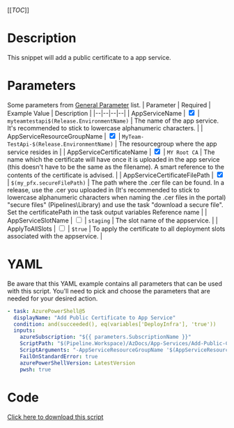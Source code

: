 [[_TOC_]]

# Description

This snippet will add a public certificate to a app service.

# Parameters

Some parameters from [General Parameter](/Azure/AzDocs-v1/Scripts) list.
| Parameter | Required | Example Value | Description |
|--|--|--|--|
| AppServiceName | <input type="checkbox" checked> | `myteamtestapi$(Release.EnvironmentName)` | The name of the app service. It's recommended to stick to lowercase alphanumeric characters. |
| AppServiceResourceGroupName | <input type="checkbox" checked> | `MyTeam-TestApi-$(Release.EnvironmentName)` | The resourcegroup where the app service resides in |
| AppServiceCertificateName | <input type="checkbox" checked> | `MY Root CA` | The name which the certificate will have once it is uploaded in the app service (this doesn't have to be the same as the filename). A smart reference to the contents of the certificate is advised. |
| AppServiceCertificateFilePath | <input type="checkbox" checked> | `$(my_pfx.secureFilePath)` | The path where the .cer file can be found. In a release, use the .cer you uploaded in (It's recommended to stick to lowercase alphanumeric characters when naming the .cer files in the portal) "secure files" (Pipelines\Library) and use the task "download a secure file". Set the certificatePath in the task output variables Reference name |
| AppServiceSlotName | <input type="checkbox"> | `staging` | The slot name of the appservice. |
| ApplyToAllSlots | <input type="checkbox"> | `$true` | To apply the certificate to all deployment slots associated with the appservice. |

# YAML

Be aware that this YAML example contains all parameters that can be used with this script. You'll need to pick and choose the parameters that are needed for your desired action.

```yaml
- task: AzurePowerShell@5
  displayName: "Add Public Certificate to App Service"
  condition: and(succeeded(), eq(variables['DeployInfra'], 'true'))
  inputs:
    azureSubscription: "${{ parameters.SubscriptionName }}"
    ScriptPath: "$(Pipeline.Workspace)/AzDocs/App-Services/Add-Public-Certificate-to-App-Service.ps1"
    ScriptArguments: "-AppServiceResourceGroupName '$(AppServiceResourceGroupName)' -AppServiceName '$(AppServiceName)' -AppServiceCertificateName '$(AppServiceCertificateName)' -AppServiceCertificateFilePath '$(AppServiceCertificateFilePath)' -AppServiceSlotName '$(AppServiceSlotName)' -ApplyToAllSlots $(ApplyToAllSlots)"
    FailOnStandardError: true
    azurePowerShellVersion: LatestVersion
    pwsh: true
```

# Code

[Click here to download this script](../../../../src/App-Services/Add-Public-Certificate-to-App-Service.ps1)
